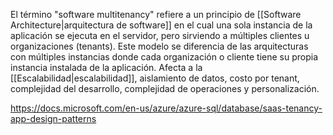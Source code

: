 El término "software multitenancy" refiere a un principio de [[Software Architecture|arquitectura de software]] en el cual una sola instancia de la aplicación se ejecuta en el servidor, pero sirviendo a múltiples clientes u organizaciones (tenants). Este modelo se diferencia de las arquitecturas con múltiples instancias donde cada organización o cliente tiene su propia instancia instalada de la aplicación. Afecta a la [[Escalabilidad|escalabilidad]], aislamiento de datos, costo por tenant, complejidad del desarrollo, complejidad de operaciones y personalización.

https://docs.microsoft.com/en-us/azure/azure-sql/database/saas-tenancy-app-design-patterns